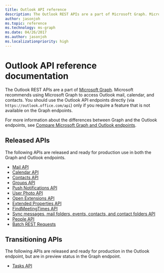 ```yaml
---
title: Outlook API reference
description: The Outlook REST APIs are a part of Microsoft Graph. Microsoft recommends using Microsoft Graph to access Outlook mail, calendar, and contacts.
author: jasonjoh
ms.topic: reference
ms.technology: ms-graph
ms.date: 04/26/2017
ms.author: jasonjoh
ms.localizationpriority: high
---
```


# Outlook API reference documentation

The Outlook REST APIs are a part of [Microsoft Graph](/graph/overview). Microsoft recommends using Microsoft Graph to access Outlook mail, calendar, and contacts. You should use the Outlook API endpoints directly (via `https://outlook.office.com/api`) only if you require a feature that is not available on the Graph endpoints.

For more information about the differences between Graph and the Outlook endpoints, see [Compare Microsoft Graph and Outlook endpoints](compare-graph.md).

## Released APIs

The following APIs are released and ready for production use in both the Graph and Outlook endpoints.

- [Mail API](/graph/api/resources/mail-api-overview?view=graph-rest-1.0&preserve-view=true)
- [Calendar API](/graph/api/resources/calendar?view=graph-rest-1.0&preserve-view=true)
- [Contacts API](/graph/api/resources/contact?view=graph-rest-1.0&preserve-view=true)
- [Groups API](/graph/api/resources/groups-overview?view=graph-rest-1.0&preserve-view=true)
- [Push Notifications API](/graph/api/resources/webhooks?view=graph-rest-1.0&preserve-view=true)
- [User Photo API](/graph/api/resources/profilephoto?view=graph-rest-1.0&preserve-view=true)
- [Open Extensions API](/graph/api/resources/opentypeextension?view=graph-rest-1.0&preserve-view=true)
- [Extended Properties API](/graph/api/resources/extended-properties-overview?view=graph-rest-1.0&preserve-view=true)
- [FindMeetingTimes API](/graph/api/user-findmeetingtimes?view=graph-rest-1.0&preserve-view=true)
- [Sync messages, mail folders, events, contacts, and contact folders API](/graph/delta-query-overview?view=graph-rest-1.0&preserve-view=true)
- [People API](/graph/api/resources/social-overview?view=graph-rest-1.0&preserve-view=true)
- [Batch REST Requests](/graph/json-batching?view=graph-rest-1.0&preserve-view=true)

## Transitioning APIs

The following APIs are released and ready for production in the Outlook endpoint, but are in preview status in the Graph endpoint.

- [Tasks API](/graph/api/resources/outlooktask?view=graph-rest-beta&preserve-view=true)
